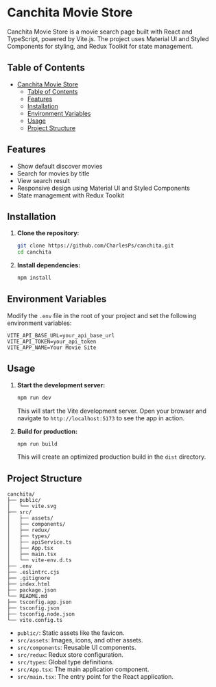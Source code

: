 
# Canchita Movie Store

Canchita Movie Store is a movie search page built with React and TypeScript, powered by Vite.js. The project uses Material UI and Styled Components for styling, and Redux Toolkit for state management.

## Table of Contents

- [Canchita Movie Store](#canchita-movie-store)
  - [Table of Contents](#table-of-contents)
  - [Features](#features)
  - [Installation](#installation)
  - [Environment Variables](#environment-variables)
  - [Usage](#usage)
  - [Project Structure](#project-structure)

## Features

- Show default discover movies
- Search for movies by title
- View search result
- Responsive design using Material UI and Styled Components
- State management with Redux Toolkit

## Installation

1. **Clone the repository:**

   ```bash
   git clone https://github.com/CharlesPs/canchita.git
   cd canchita
   ```

2. **Install dependencies:**

   ```bash
   npm install
   ```
## Environment Variables

Modify the `.env` file in the root of your project and set the following environment variables:

```
VITE_API_BASE_URL=your_api_base_url
VITE_API_TOKEN=your_api_token
VITE_APP_NAME=Your Movie Site
```

## Usage

1. **Start the development server:**

   ```bash
   npm run dev
   ```

   This will start the Vite development server. Open your browser and navigate to `http://localhost:5173` to see the app in action.

2. **Build for production:**

   ```bash
   npm run build
   ```

   This will create an optimized production build in the `dist` directory.

## Project Structure

```
canchita/
├── public/
│   └── vite.svg
├── src/
│   ├── assets/
│   ├── components/
│   ├── redux/
│   ├── types/
│   ├── apiService.ts
│   ├── App.tsx
│   ├── main.tsx
│   └── vite-env.d.ts
├── .env
├── .eslintrc.cjs
├── .gitignore
├── index.html
├── package.json
└── README.md
├── tsconfig.app.json
├── tsconfig.json
├── tsconfig.node.json
└── vite.config.ts
```

- `public/`: Static assets like the favicon.
- `src/assets`: Images, icons, and other assets.
- `src/components`: Reusable UI components.
- `src/redux`: Redux store configuration.
- `src/types`: Global type definitions.
- `src/App.tsx`: The main application component.
- `src/main.tsx`: The entry point for the React application.
